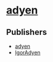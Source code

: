 # [adyen](https://pypi.org/project/adyen)



## Publishers
- [adyen](https://pypi.org/user/adyen)
- [IgorAdyen](https://pypi.org/user/IgorAdyen)

